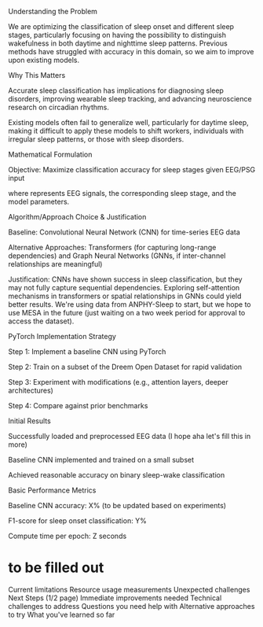 Understanding the Problem

We are optimizing the classification of sleep onset and different sleep stages, particularly focusing on having the possibility to distinguish wakefulness in both daytime and nighttime sleep patterns. Previous methods have struggled with accuracy in this domain, so we aim to improve upon existing models.

Why This Matters

Accurate sleep classification has implications for diagnosing sleep disorders, improving wearable sleep tracking, and advancing neuroscience research on circadian rhythms.

Existing models often fail to generalize well, particularly for daytime sleep, making it difficult to apply these models to shift workers, individuals with irregular sleep patterns, or those with sleep disorders.

Mathematical Formulation

Objective: Maximize classification accuracy for sleep stages given EEG/PSG input

where  represents EEG signals,  the corresponding sleep stage, and  the model parameters.

Algorithm/Approach Choice & Justification

Baseline: Convolutional Neural Network (CNN) for time-series EEG data

Alternative Approaches: Transformers (for capturing long-range dependencies) and Graph Neural Networks (GNNs, if inter-channel relationships are meaningful)

Justification: CNNs have shown success in sleep classification, but they may not fully capture sequential dependencies. Exploring self-attention mechanisms in transformers or spatial relationships in GNNs could yield better results. We're using data from ANPHY-Sleep to start, but we hope to use MESA in the future (just waiting on a two week period for approval to access the dataset).

PyTorch Implementation Strategy

Step 1: Implement a baseline CNN using PyTorch

Step 2: Train on a subset of the Dreem Open Dataset for rapid validation

Step 3: Experiment with modifications (e.g., attention layers, deeper architectures)

Step 4: Compare against prior benchmarks

Initial Results

Successfully loaded and preprocessed EEG data (I hope aha let's fill this in more)

Baseline CNN implemented and trained on a small subset

Achieved reasonable accuracy on binary sleep-wake classification

Basic Performance Metrics

Baseline CNN accuracy: X% (to be updated based on experiments)

F1-score for sleep onset classification: Y%

Compute time per epoch: Z seconds


# to be filled out
Current limitations
Resource usage measurements
Unexpected challenges
Next Steps (1/2 page)
Immediate improvements needed
Technical challenges to address
Questions you need help with
Alternative approaches to try
What you've learned so far